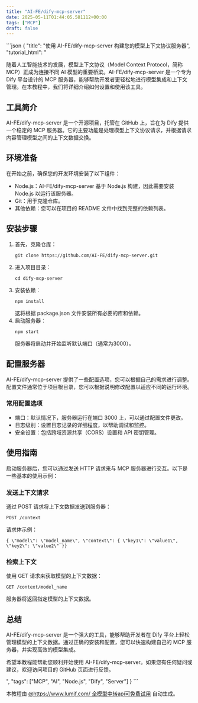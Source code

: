 ```yaml
---
title: "AI-FE/dify-mcp-server"
date: 2025-05-11T01:44:05.581112+00:00
tags: ["MCP"]
draft: false
---
```


<p>```json
{
  "title": "使用 AI-FE/dify-mcp-server 构建您的模型上下文协议服务器",
  "tutorial_html": "<p>随着人工智能技术的发展，模型上下文协议（Model Context Protocol，简称 MCP）正成为连接不同 AI 模型的重要桥梁。AI-FE/dify-mcp-server 是一个专为 Dify 平台设计的 MCP 服务器，能够帮助开发者更轻松地进行模型集成和上下文管理。在本教程中，我们将详细介绍如何设置和使用该工具。</p><h2>工具简介</h2><p>AI-FE/dify-mcp-server 是一个开源项目，托管在 GitHub 上，旨在为 Dify 提供一个稳定的 MCP 服务器。它的主要功能是处理模型上下文协议请求，并根据请求内容管理模型之间的上下文数据交换。</p><h2>环境准备</h2><p>在开始之前，确保您的开发环境安装了以下组件：</p><ul><li>Node.js：AI-FE/dify-mcp-server 基于 Node.js 构建，因此需要安装 Node.js 以运行该服务器。</li><li>Git：用于克隆仓库。</li><li>其他依赖：您可以在项目的 README 文件中找到完整的依赖列表。</li></ul><h2>安装步骤</h2><ol><li>首先，克隆仓库：<pre><code>git clone https://github.com/AI-FE/dify-mcp-server.git</code></pre></li><li>进入项目目录：<pre><code>cd dify-mcp-server</code></pre></li><li>安装依赖：<pre><code>npm install</code></pre>这将根据 package.json 文件安装所有必要的库和依赖。</li><li>启动服务器：<pre><code>npm start</code></pre>服务器将启动并开始监听默认端口（通常为3000）。</li></ol><h2>配置服务器</h2><p>AI-FE/dify-mcp-server 提供了一些配置选项，您可以根据自己的需求进行调整。配置文件通常位于项目根目录，您可以根据说明修改配置以适应不同的运行环境。</p><h3>常用配置选项</h3><ul><li>端口：默认情况下，服务器运行在端口 3000 上，可以通过配置文件更改。</li><li>日志级别：设置日志记录的详细程度，以帮助调试和监控。</li><li>安全设置：包括跨域资源共享（CORS）设置和 API 密钥管理。</li></ul><h2>使用指南</h2><p>启动服务器后，您可以通过发送 HTTP 请求来与 MCP 服务器进行交互。以下是一些基本的使用示例：</p><h3>发送上下文请求</h3><p>通过 POST 请求将上下文数据发送到服务器：</p><pre><code>POST /context</code></pre><p>请求体示例：</p><pre><code>{ \"model\": \"model_name\", \"context\": { \"key1\": \"value1\", \"key2\": \"value2\" }}</code></pre><h3>检索上下文</h3><p>使用 GET 请求来获取模型的上下文数据：</p><pre><code>GET /context/model_name</code></pre><p>服务器将返回指定模型的上下文数据。</p><h2>总结</h2><p>AI-FE/dify-mcp-server 是一个强大的工具，能够帮助开发者在 Dify 平台上轻松管理模型的上下文数据。通过正确的安装和配置，您可以快速构建自己的 MCP 服务器，并实现高效的模型集成。</p><p>希望本教程能帮助您顺利开始使用 AI-FE/dify-mcp-server。如果您有任何疑问或建议，欢迎访问项目的 GitHub 页面进行反馈。</p>",
  "tags": ["MCP", "AI", "Node.js", "Dify", "Server"]
}
```</p><p>本教程由 <a href="https://www.lumjf.com/" target="_blank">@https://www.lumjf.com/ 全模型中转api可免费试用</a> 自动生成。</p>